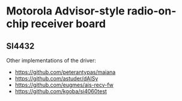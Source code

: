 # Motorola Advisor-style radio-on-chip receiver board

## SI4432
Other implementations of the driver:

* https://github.com/peterantypas/maiana
* https://github.com/astuder/dAISy
* https://github.com/eugmes/ais-recv-fw
* https://github.com/kgoba/si4060test
